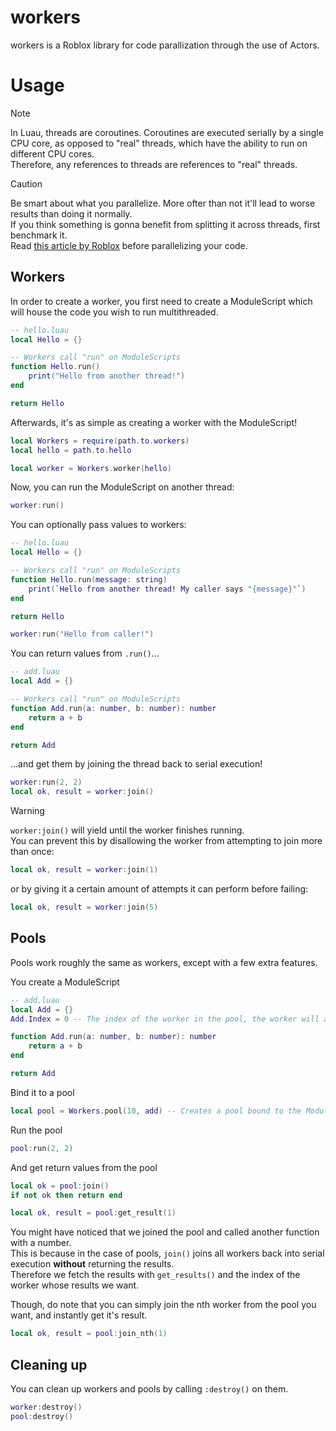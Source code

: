 # workers

workers is a Roblox library for code parallization through the use of Actors.

# Usage

> [!NOTE]
> In Luau, threads are coroutines. Coroutines are executed serially by a single CPU core, as opposed to "real" threads, which have the ability to run on different CPU cores.\
> Therefore, any references to threads are references to "real" threads.

> [!CAUTION]
> Be smart about what you parallelize. More ofter than not it'll lead to worse results than doing it normally.\
> If you think something is gonna benefit from splitting it across threads, first benchmark it.\
> Read [this article by Roblox](https://create.roblox.com/docs/scripting/multithreading) before parallelizing your code.

## Workers

In order to create a worker, you first need to create a ModuleScript which will house the code you wish to run multithreaded.
```lua
-- hello.luau
local Hello = {}

-- Workers call "run" on ModuleScripts
function Hello.run()
    print("Hello from another thread!")
end

return Hello
```

Afterwards, it's as simple as creating a worker with the ModuleScript!
```lua
local Workers = require(path.to.workers)
local hello = path.to.hello

local worker = Workers.worker(hello)
```

Now, you can run the ModuleScript on another thread:
```lua
worker:run()
```

You can optionally pass values to workers:
```lua
-- hello.luau
local Hello = {}

-- Workers call "run" on ModuleScripts
function Hello.run(message: string)
    print(`Hello from another thread! My caller says "{message}"`)
end

return Hello
```

```lua
worker:run("Hello from caller!")
```

You can return values from `.run()`...
```lua
-- add.luau
local Add = {}

-- Workers call "run" on ModuleScripts
function Add.run(a: number, b: number): number
    return a + b
end

return Add
```

...and get them by joining the thread back to serial execution!
```lua
worker:run(2, 2)
local ok, result = worker:join()
```

> [!WARNING]
> `worker:join()` will yield until the worker finishes running.\
> You can prevent this by disallowing the worker from attempting to join more than once:
> ```lua
> local ok, result = worker:join(1)
> ```
> or by giving it a certain amount of attempts it can perform before failing:
> ```lua
> local ok, result = worker:join(5)
> ```

## Pools

Pools work roughly the same as workers, except with a few extra features.

You create a ModuleScript
```lua
-- add.luau
local Add = {}
Add.Index = 0 -- The index of the worker in the pool, the worker will automatically set the `Index` behind the curtains, therefore you can make it any number you want in the module

function Add.run(a: number, b: number): number
    return a + b
end

return Add
```

Bind it to a pool
```lua
local pool = Workers.pool(10, add) -- Creates a pool bound to the ModuleScript `add` with 10 workers
```

Run the pool
```lua
pool:run(2, 2)
```

And get return values from the pool
```lua
local ok = pool:join()
if not ok then return end

local ok, result = pool:get_result(1)
```
You might have noticed that we joined the pool and called another function with a number.\
This is because in the case of pools, `join()` joins all workers back into serial execution **without** returning the results.\
Therefore we fetch the results with `get_results()` and the index of the worker whose results we want.

Though, do note that you can simply join the nth worker from the pool you want, and instantly get it's result.
```lua
local ok, result = pool:join_nth(1)
```

## Cleaning up

You can clean up workers and pools by calling `:destroy()` on them.
```lua
worker:destroy()
pool:destroy()
```
